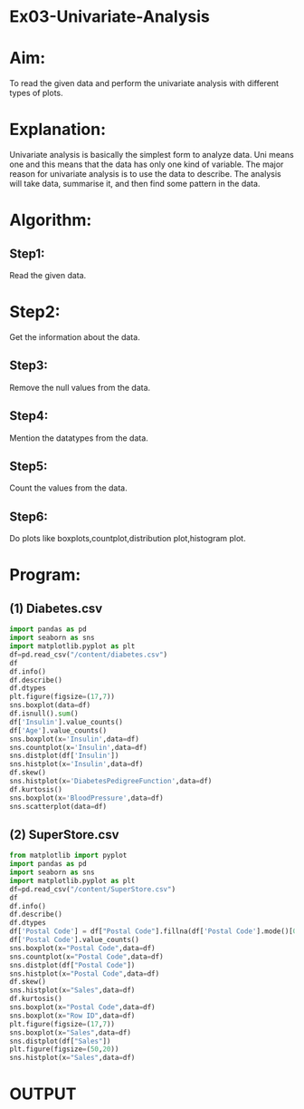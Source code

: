 # Ex03-Univariate-Analysis
# Aim:
To read the given data and perform the univariate analysis with different types of plots.
# Explanation:
Univariate analysis is basically the simplest form to analyze data. Uni means one and this means that the data has only one kind of variable. The major reason for univariate analysis is to use the data to describe. The analysis will take data, summarise it, and then find some pattern in the data.
# Algorithm:
## Step1:
Read the given data.
# Step2:
Get the information about the data.
## Step3:
Remove the null values from the data.
## Step4:
Mention the datatypes from the data.
## Step5:
Count the values from the data.
## Step6:
Do plots like boxplots,countplot,distribution plot,histogram plot.
# Program:
## (1) Diabetes.csv
``` python 
import pandas as pd
import seaborn as sns
import matplotlib.pyplot as plt
df=pd.read_csv("/content/diabetes.csv")
df
df.info()
df.describe()
df.dtypes
plt.figure(figsize=(17,7))
sns.boxplot(data=df)
df.isnull().sum()
df['Insulin'].value_counts()
df['Age'].value_counts()
sns.boxplot(x='Insulin',data=df)
sns.countplot(x='Insulin',data=df)
sns.distplot(df['Insulin'])
sns.histplot(x='Insulin',data=df)
df.skew()
sns.histplot(x='DiabetesPedigreeFunction',data=df)
df.kurtosis()
sns.boxplot(x='BloodPressure',data=df)
sns.scatterplot(data=df) 
```
## (2) SuperStore.csv
``` python 
from matplotlib import pyplot
import pandas as pd
import seaborn as sns
import matplotlib.pyplot as plt
df=pd.read_csv("/content/SuperStore.csv")
df
df.info()
df.describe()
df.dtypes
df['Postal Code'] = df["Postal Code"].fillna(df['Postal Code'].mode()[0])
df['Postal Code'].value_counts()
sns.boxplot(x="Postal Code",data=df)
sns.countplot(x="Postal Code",data=df)
sns.distplot(df["Postal Code"])
sns.histplot(x="Postal Code",data=df)
df.skew()
sns.histplot(x="Sales",data=df)
df.kurtosis()
sns.boxplot(x="Postal Code",data=df)
sns.boxplot(x="Row ID",data=df)
plt.figure(figsize=(17,7))
sns.boxplot(x="Sales",data=df)
sns.distplot(df["Sales"])
plt.figure(figsize=(50,20))
sns.histplot(x="Sales",data=df)
```
# OUTPUT
